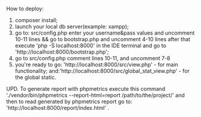 How to deploy:

1. composer install;
2. launch your local db server(example: xampp);
3. go to: src/config.php enter your username&pass values and uncomment 10-11 lines && go to bootstrap.php and uncomment 4-10 lines
after that execute 'php -S localhost:8000' in the IDE terminal and go to 'http://localhost:8000/bootstrap.php';
4. go to src/config.php comment lines 10-11, and uncomment 7-8
5. you're ready to go: 'http://localhost:8000/src/view.php' - for main functionality; and:'http://localhost:8000/src/global_stat_view.php' - for the global static.

UPD. To generate report with phpmetrics execute this command 
'./vendor/bin/phpmetrics --report-html=report /path/to/the/project/'
and then to read generated by phpmetrics report go to: 'http://localhost:8000/report/index.html' .